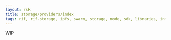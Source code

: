 ```yaml
---
layout: rsk
title: storage/providers/index
tags: rif, rif-storage, ipfs, swarm, storage, node, sdk, libraries, infrastructure, protocols, mvp, design, rbtc, defi, decentralized, quick-start, guides, tutorial, networks, dapps, tools, rootstock, rsk, ethereum, smart-contracts, install, get-started, how-to, mainnet, testnet, contracts, wallets, web3, crypto
---
```


WIP